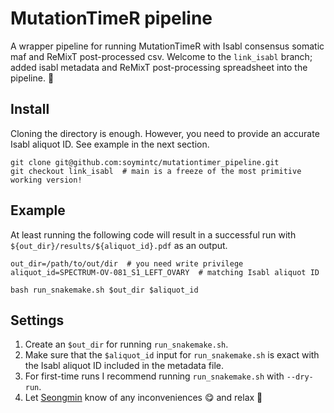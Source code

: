 # MutationTimeR pipeline
A wrapper pipeline for running MutationTimeR with Isabl consensus somatic maf and ReMixT post-processed csv.
Welcome to the `link_isabl` branch; added isabl metadata and ReMixT post-processing spreadsheet into the pipeline. :construction_worker:

## Install
Cloning the directory is enough. However, you need to provide an accurate Isabl aliquot ID. See example in the next section.
```
git clone git@github.com:soymintc/mutationtimer_pipeline.git
git checkout link_isabl  # main is a freeze of the most primitive working version!
```

## Example
At least running the following code will result in a successful run with `${out_dir}/results/${aliquot_id}.pdf` as an output.
```
out_dir=/path/to/out/dir  # you need write privilege
aliquot_id=SPECTRUM-OV-081_S1_LEFT_OVARY  # matching Isabl aliquot ID

bash run_snakemake.sh $out_dir $aliquot_id
```

## Settings
1. Create an `$out_dir` for running `run_snakemake.sh`.
2. Make sure that the `$aliquot_id` input for `run_snakemake.sh` is exact with the Isabl aliquot ID included in the metadata file.
3. For first-time runs I recommend running `run_snakemake.sh` with `--dry-run`.
4. Let [Seongmin](https://www.github.com/soymintc) know of any inconveniences :yum: and relax :beers:
